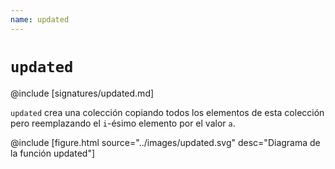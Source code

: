 ```yaml
---
name: updated
---
```


# `updated`

@include [signatures/updated.md]

`updated` crea una colección copiando todos los elementos de esta colección pero reemplazando el `i`-ésimo elemento por el valor `a`.

@include [figure.html source="../images/updated.svg" desc="Diagrama de la función updated"]
